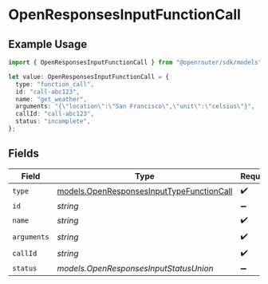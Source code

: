 # OpenResponsesInputFunctionCall

## Example Usage

```typescript
import { OpenResponsesInputFunctionCall } from "@openrouter/sdk/models";

let value: OpenResponsesInputFunctionCall = {
  type: "function_call",
  id: "call-abc123",
  name: "get_weather",
  arguments: "{\"location\":\"San Francisco\",\"unit\":\"celsius\"}",
  callId: "call-abc123",
  status: "incomplete",
};
```

## Fields

| Field                                                                                        | Type                                                                                         | Required                                                                                     | Description                                                                                  |
| -------------------------------------------------------------------------------------------- | -------------------------------------------------------------------------------------------- | -------------------------------------------------------------------------------------------- | -------------------------------------------------------------------------------------------- |
| `type`                                                                                       | [models.OpenResponsesInputTypeFunctionCall](../models/openresponsesinputtypefunctioncall.md) | :heavy_check_mark:                                                                           | N/A                                                                                          |
| `id`                                                                                         | *string*                                                                                     | :heavy_minus_sign:                                                                           | N/A                                                                                          |
| `name`                                                                                       | *string*                                                                                     | :heavy_check_mark:                                                                           | N/A                                                                                          |
| `arguments`                                                                                  | *string*                                                                                     | :heavy_check_mark:                                                                           | N/A                                                                                          |
| `callId`                                                                                     | *string*                                                                                     | :heavy_check_mark:                                                                           | N/A                                                                                          |
| `status`                                                                                     | *models.OpenResponsesInputStatusUnion*                                                       | :heavy_minus_sign:                                                                           | N/A                                                                                          |